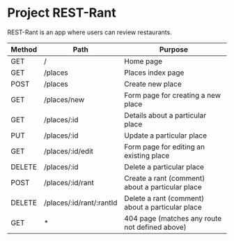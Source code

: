 # Project REST-Rant

REST-Rant is an app where users can review restaurants.

|Method   |  Path    |  Purpose   |
| --------| ---------| -----------|
|  GET	  |    /	 | Home page  |
|  GET	  |	/places  | Places index page  |
|  POST	  |	/places  |	Create new place  |
|  GET	  |	/places/new  |	Form page for creating a new place  |
|  GET	  |	/places/:id  |	Details about a particular place  |
|  PUT	  |	/places/:id  |	Update a particular place  |
|  GET	  |	/places/:id/edit  |	Form page for editing an existing place  |
|  DELETE |	/places/:id  |	Delete a particular place  |
|  POST	  |	/places/:id/rant  |	Create a rant (comment) about a particular place  |
|  DELETE |	/places/:id/rant/:rantId  |	Delete a rant (comment) about a particular place  |
|  GET	  |	*	     |404 page (matches any route not defined above)  |